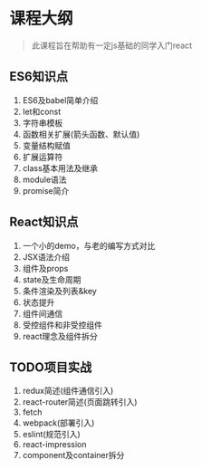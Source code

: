 # 课程大纲
> 此课程旨在帮助有一定js基础的同学入门react

## ES6知识点
1. ES6及babel简单介绍
2. let和const
3. 字符串模板
4. 函数相关扩展(箭头函数、默认值)
5. 变量结构赋值
6. 扩展运算符
7. class基本用法及继承
8. module语法
9. promise简介

## React知识点
1. 一个小的demo，与老的编写方式对比
2. JSX语法介绍
3. 组件及props
4. state及生命周期
5. 条件渲染及列表&key
6. 状态提升
7. 组件间通信
8. 受控组件和非受控组件
9. react理念及组件拆分

## TODO项目实战
1. redux简述(组件通信引入)
2. react-router简述(页面跳转引入)
3. fetch
4. webpack(部署引入)
5. eslint(规范引入)
6. react-impression
7. component及container拆分

